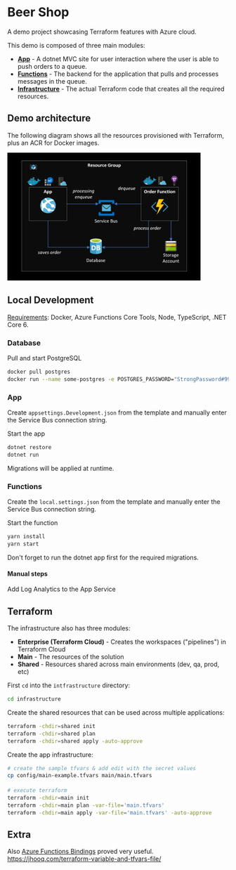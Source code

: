 # Beer Shop

A demo project showcasing Terraform features with Azure cloud.

This demo is composed of three main modules:

- [**App**](/app) - A dotnet MVC site for user interaction where the user is able to push orders to a queue.
- [**Functions**](/functions) - The backend for the application that pulls and processes messages in the queue.
- [**Infrastructure**](/infrastructure) - The actual Terraform code that creates all the required resources.

## Demo architecture

The following diagram shows all the resources provisioned with Terraform, plus an ACR for Docker images.

<img src=".docs/demo.png" width="440"> </img>

## Local Development

<u>Requirements</u>: Docker, Azure Functions Core Tools, Node, TypeScript, .NET Core 6.

### Database

Pull and start PostgreSQL

```sh
docker pull postgres
docker run --name some-postgres -e POSTGRES_PASSWORD="StrongPassword#999" -p 5432:5432 -d postgres
```

### App

Create `appsettings.Development.json` from the template and manually enter the Service Bus connection string.

Start the app

```sh
dotnet restore
dotnet run
```

Migrations will be applied at runtime.

### Functions

Create the `local.settings.json` from the template and manually enter the Service Bus connection string.

Start the function

```sh
yarn install
yarn start
```

Don't forget to run the dotnet app first for the required migrations.


#### Manual steps

Add Log Analytics to the App Service

## Terraform

The infrastructure also has three modules:

- **Enterprise (Terraform Cloud)** - Creates the workspaces ("pipelines") in Terraform Cloud
- **Main** - The resources of the solution
- **Shared** - Resources shared across main environments (dev, qa, prod, etc)

First `cd` into the `intfrastructure` directory:

```sh
cd infrastructure
```

Create the shared resources that can be used across multiple applications:

```sh
terraform -chdir=shared init
terraform -chdir=shared plan
terraform -chdir=shared apply -auto-approve
```

Create the app infrastructure:

```sh
# create the sample tfvars & add edit with the secret values
cp config/main-example.tfvars main/main.tfvars

# execute terraform
terraform -chdir=main init
terraform -chdir=main plan -var-file='main.tfvars'
terraform -chdir=main apply -var-file='main.tfvars' -auto-approve
```

## Extra

Also [Azure Functions Bindings](https://docs.microsoft.com/en-us/azure/azure-functions/functions-bindings-service-bus-trigger?tabs=csharp) proved very useful.
https://jhooq.com/terraform-variable-and-tfvars-file/